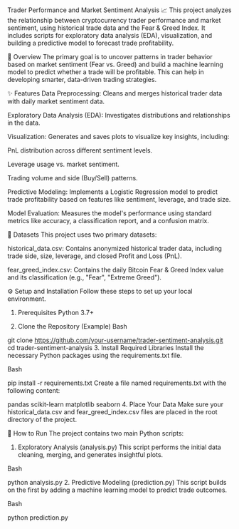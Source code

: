 Trader Performance and Market Sentiment Analysis 📈
This project analyzes the relationship between cryptocurrency trader performance and market sentiment, using historical trade data and the Fear & Greed Index. It includes scripts for exploratory data analysis (EDA), visualization, and building a predictive model to forecast trade profitability.

📜 Overview
The primary goal is to uncover patterns in trader behavior based on market sentiment (Fear vs. Greed) and build a machine learning model to predict whether a trade will be profitable. This can help in developing smarter, data-driven trading strategies.

✨ Features
Data Preprocessing: Cleans and merges historical trader data with daily market sentiment data.

Exploratory Data Analysis (EDA): Investigates distributions and relationships in the data.

Visualization: Generates and saves plots to visualize key insights, including:

PnL distribution across different sentiment levels.

Leverage usage vs. market sentiment.

Trading volume and side (Buy/Sell) patterns.

Predictive Modeling: Implements a Logistic Regression model to predict trade profitability based on features like sentiment, leverage, and trade size.

Model Evaluation: Measures the model's performance using standard metrics like accuracy, a classification report, and a confusion matrix.

💾 Datasets
This project uses two primary datasets:

historical_data.csv: Contains anonymized historical trader data, including trade side, size, leverage, and closed Profit and Loss (PnL).

fear_greed_index.csv: Contains the daily Bitcoin Fear & Greed Index value and its classification (e.g., "Fear", "Extreme Greed").

⚙️ Setup and Installation
Follow these steps to set up your local environment.

1. Prerequisites
Python 3.7+

2. Clone the Repository (Example)
Bash

git clone https://github.com/your-username/trader-sentiment-analysis.git
cd trader-sentiment-analysis
3. Install Required Libraries
Install the necessary Python packages using the requirements.txt file.

Bash

pip install -r requirements.txt
Create a file named requirements.txt with the following content:

pandas
scikit-learn
matplotlib
seaborn
4. Place Your Data
Make sure your historical_data.csv and fear_greed_index.csv files are placed in the root directory of the project.

🚀 How to Run
The project contains two main Python scripts:

1. Exploratory Analysis (analysis.py)
This script performs the initial data cleaning, merging, and generates insightful plots.

Bash

python analysis.py
2. Predictive Modeling (prediction.py)
This script builds on the first by adding a machine learning model to predict trade outcomes.

Bash

python prediction.py
